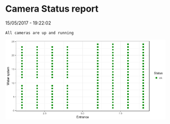 Camera Status report
================
15/05/2017 - 19:22:02

    All cameras are up and running

![](camreport_files/figure-markdown_github/unnamed-chunk-2-1.png)
